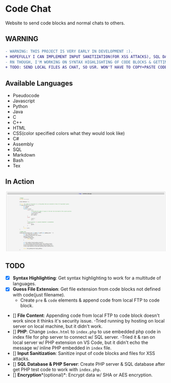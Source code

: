 # Code Chat

Website to send code blocks and normal chats to others.

## WARNING

```diff
- WARNING: THIS PROJECT IS VERY EARLY IN DEVELOPMENT :).
+ HOPEFULLY I CAN IMPLEMENT INPUT SANITIZATION(FOR XSS ATTACKS), SQL DATABASES W/ PHP SERVERS, AND ENCRYPTION OF DATA SENT USING SHA AND AES OR SOMETHING.
- RN THOUGH, I'M WORKING ON SYNTAX HIGHLIGHTING OF CODE BLOCKS & GETTING LOCAL FILES TO BE ABLE TO BE SEEN IN CODE BLOCKS.
+ TODO: SEND LOCAL FILES AS CHAT, SO USR. WON'T HAVE TO COPY+PASTE CODE TO SEND.
```

## Available Languages

* Pseudocode
* Javascript
* Python
* Java
* C
* C++
* HTML
* CSS(color specified colors what they would look like)
* C#
* Assembly
* SQL
* Markdown
* Bash
* Tex

## In Action

![Image of site](./img.jpg)

## TODO

- [x] **Syntax Highlighting**: Get syntax highlighting to work for a multitude of languages.
- [x] **Guess File Extension**: Get file extension from code blocks not defined with code(just filename).
	- Create `pre` & `code` elements & append code from local FTP to code block.
- [] **File Content**: Appending code from local FTP to code block doesn't work since it thinks it's security issue.
	-Tried running by hosting on local server on local machine, but it didn't work.
- [] **PHP**: Change `index.html` to `index.php` to use embedded php code in index file for php server to connect w/ SQL server.
	-Tried it & ran on local server w/ PHP extension on VS Code, but it didn't echo the message w/ inline PHP embedded in `index` file.
- [] **Input Sanitization**: Sanitize input of code blocks and files for XSS attacks.
- [] **SQL Database & PHP Server**: Create PHP server & SQL database after get PHP test code to work with `index.php`.
- [] **Encryption***(optional)*: Encrypt data w/ SHA or AES encryption.